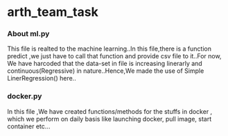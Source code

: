 # arth_team_task

### About ml.py
This file is realted to the machine learning..In this file,there is a function predict ,we just have to call that  function and provide csv file to it..For now, We  have harcoded that the data-set in file is increasing linerarly and continuous(Regressive) in nature..Hence,We made the use of Simple LinerRegression() here..

### docker.py
In this file ,We have created functions/methods for the stuffs in docker , which we perform on daily basis like launching docker, pull image, start container etc...
